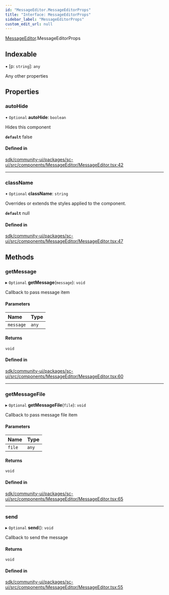 ```yaml
---
id: "MessageEditor.MessageEditorProps"
title: "Interface: MessageEditorProps"
sidebar_label: "MessageEditorProps"
custom_edit_url: null
---
```


[MessageEditor](../modules/MessageEditor.md).MessageEditorProps

## Indexable

▪ [p: `string`]: `any`

Any other properties

## Properties

### autoHide

• `Optional` **autoHide**: `boolean`

Hides this component

**`default`** false

#### Defined in

[sdk/community-ui/packages/sc-ui/src/components/MessageEditor/MessageEditor.tsx:42](https://github.com/selfcommunity/community-ui/blob/a7bfc2b/packages/sc-ui/src/components/MessageEditor/MessageEditor.tsx#L42)

___

### className

• `Optional` **className**: `string`

Overrides or extends the styles applied to the component.

**`default`** null

#### Defined in

[sdk/community-ui/packages/sc-ui/src/components/MessageEditor/MessageEditor.tsx:47](https://github.com/selfcommunity/community-ui/blob/a7bfc2b/packages/sc-ui/src/components/MessageEditor/MessageEditor.tsx#L47)

## Methods

### getMessage

▸ `Optional` **getMessage**(`message`): `void`

Callback to pass message item

#### Parameters

| Name | Type |
| :------ | :------ |
| `message` | `any` |

#### Returns

`void`

#### Defined in

[sdk/community-ui/packages/sc-ui/src/components/MessageEditor/MessageEditor.tsx:60](https://github.com/selfcommunity/community-ui/blob/a7bfc2b/packages/sc-ui/src/components/MessageEditor/MessageEditor.tsx#L60)

___

### getMessageFile

▸ `Optional` **getMessageFile**(`file`): `void`

Callback to pass message file item

#### Parameters

| Name | Type |
| :------ | :------ |
| `file` | `any` |

#### Returns

`void`

#### Defined in

[sdk/community-ui/packages/sc-ui/src/components/MessageEditor/MessageEditor.tsx:65](https://github.com/selfcommunity/community-ui/blob/a7bfc2b/packages/sc-ui/src/components/MessageEditor/MessageEditor.tsx#L65)

___

### send

▸ `Optional` **send**(): `void`

Callback to send the message

#### Returns

`void`

#### Defined in

[sdk/community-ui/packages/sc-ui/src/components/MessageEditor/MessageEditor.tsx:55](https://github.com/selfcommunity/community-ui/blob/a7bfc2b/packages/sc-ui/src/components/MessageEditor/MessageEditor.tsx#L55)
